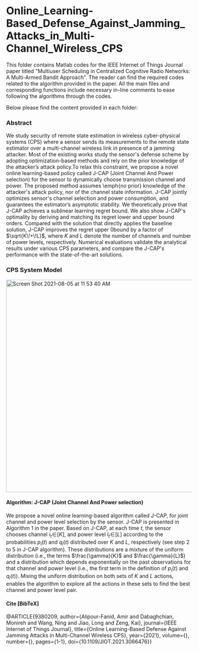 # Online_Learning-Based_Defense_Against_Jamming_Attacks_in_Multi-Channel_Wireless_CPS

This folder contains Matlab codes for the IEEE Internet of Things Journal paper titled "Multiuser Scheduling in Centralized Cognitive Radio Networks: A Multi-Armed Bandit Approach". The reader can find the required codes related to the algorithm provided in the paper. All the main files and corresponding functions include necessary in-line comments to ease following the algorithms through the codes.

Below please find the content provided in each folder:


### Abstract 

We study security of  remote state estimation in wireless cyber-physical systems (CPS) where a sensor sends its measurements to the remote state estimator over a multi-channel wireless link in presence of a  jamming attacker. Most of the existing works study the sensor's defense scheme by adopting optimization-based methods and rely on the prior knowledge of the attacker’s attack policy.To relax this constraint, we propose a novel online learning-based policy called J-CAP (Joint Channel And Power selection) for the sensor to dynamically choose transmission channel and power. The proposed method assumes \emph{no prior} knowledge of the attacker's attack policy, nor of the channel state information. J-CAP jointly optimizes sensor's channel selection and power consumption, and guarantees the estimator’s asymptotic stability. We theoretically prove that J-CAP achieves a sublinear learning regret bound. We also show J-CAP's optimality by deriving and matching its regret lower and upper bound orders. Compared with the solution that directly applies the baseline solution, J-CAP improves the regret upper 0bound by a factor of $\sqrt{K\!+\!L}$, where $K$ and $L$ denote the number of channels and number of power levels, respectively. Numerical evaluations validate the analytical results under various CPS parameters, and compare the J-CAP's performance with the state-of-the-art solutions.


### CPS System Model 

<img width="576" alt="Screen Shot 2021-08-05 at 11 53 40 AM" src="https://user-images.githubusercontent.com/75192031/128381670-b333c850-feae-4896-b632-0220b3d161b2.png">

#### Algorithm: J-CAP (Joint Channel  And  Power  selection)

We propose a novel online learning-based algorithm called J-CAP, for joint channel and power level selection by the sensor. J-CAP is presented in Algorithm 1 in the paper. Based on J-CAP, at each time $t$, the sensor chooses channel $i_t\!\in\![K]$, and power level $l_t\!\in\![L]$ according to the probabilities $p_i(t)$ and $q_l(t)$ distributed over $K$ and $L$, respectively (see step 2 to 5 in J-CAP algorithm). These distributions are a mixture of the uniform distribution (i.e., the terms $\frac{\gamma}{K}$ and $\frac{\gamma}{L}$) and a distribution which depends exponentially on the past observations for that channel and power level (i.e., the first term in the definition of $p_i(t)$ and $q_l(t)$). Mixing the uniform distribution on both sets of $K$ and $L$ actions, enables the algorithm to explore all the actions in these sets to find the best channel and power level pair. 

#### Cite [BibTeX]

@ARTICLE{9380209,
  author={Alipour-Fanid, Amir and Dabaghchian, Monireh and Wang, Ning and Jiao, Long and Zeng, Kai},
  journal={IEEE Internet of Things Journal}, 
  title={Online Learning-Based Defense Against Jamming Attacks in Multi-Channel Wireless CPS}, 
  year={2021},
  volume={},
  number={},
  pages={1-1},
  doi={10.1109/JIOT.2021.3066476}}
